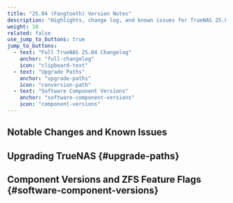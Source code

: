 ```yaml
---
title: "25.04 (Fangtooth) Version Notes"
description: "Highlights, change log, and known issues for TrueNAS 25.04 release versions."
weight: 10
related: false
use_jump_to_buttons: true
jump_to_buttons:
  - text: "Full TrueNAS 25.04 Changelog"
    anchor: "full-changelog"
    icon: "clipboard-text"
  - text: "Upgrade Paths"
    anchor: "upgrade-paths"
    icon: "conversion-path"
  - text: "Software Component Versions"
    anchor: "software-component-versions"
    icon: "component-versions"
---
```


## Notable Changes and Known Issues

<!-- Hugo-processed content for release notes tab box -->
<div style="display: none;" id="release-tab-content-source">
  <div data-tab-id="25.04.1-changes-and-issues" data-tab-label="25.04.1">
TrueNAS Release Date: May 27, 2025

The TrueNAS team is pleased to release TrueNAS 25.04.1.
This is a maintenance release and includes refinements and fixes for issues discovered after 24.04.0.

{{< hint type=tip >}}
As always, we encourage users to review the [Upgrading TrueNAS](/gettingstarted/scalereleasenotes/#upgrading-truenas) section before upgrading the system to 25.04.1.
{{< /hint >}}

### 25.04.1 Notable Changes

#### Enterprise Features

* Support for account policy settings in TrueNAS Enterprise environments regarding password history, complexity, and aging ([NAS-135115](https://ixsystems.atlassian.net/browse/NAS-135115)).
* Add PAM-based session management for middleware ([NAS-127189](https://ixsystems.atlassian.net/browse/NAS-127189)).

#### General Improvements

* Remove support for BOTH in share ACLs ([NAS-135183](https://ixsystems.atlassian.net/browse/NAS-135183)).
* Persist updated GMail OAuth refresh token to prevent deauthentication ([NAS-135394](https://ixsystems.atlassian.net/browse/NAS-135394)).
* Improvements to **Instances**, including:
  * Allow the same host path to be mounted inside multiple containers ([NAS-135371](https://ixsystems.atlassian.net/browse/NAS-135371)).
  * ARC scaling and eviction fixes to prevent VM crashes due to OOM errors ([NAS-135904](https://ixsystems.atlassian.net/browse/NAS-135904)).
  * Enhanced robustness of the **Instances** screen to handle edge-case configurations ([NAS-135098](https://ixsystems.atlassian.net/browse/NAS-135098)).
* Increase middlewared.service timeout to prevent boot failure when upgrading systems with slow boot drives ([NAS-135663](https://ixsystems.atlassian.net/browse/NAS-135663)).
* Prevent JSON decode crash in smartctl output to fix issues with disk temperature reporting ([NAS-135527](https://ixsystems.atlassian.net/browse/NAS-135527)).
* Fix TrueNAS UI authentication with IPv6 entries in **Allowed IP Addresses** ([NAS-135361](https://ixsystems.atlassian.net/browse/NAS-135361)).
* Fix SSH service startup with auxiliary parameters enabled ([NAS-135367](https://ixsystems.atlassian.net/browse/NAS-135367)).

[Click here for the full changelog](https://ixsystems.atlassian.net/issues/?filter=12503) of completed tickets included in the 25.04.1 release.

### 25.04.1 Known Issues

* Some users of TrueNAS Apps attempting to configure GPU allocation report UUID-related errors ([NAS-134152](https://ixsystems.atlassian.net/browse/NAS-134152)).

* Custom applications with TTY enabled do not display logs in the TrueNAS UI. Users can resolve this by either disabling TTY or using Docker logs from the command line.

* TrueNAS UI displays **Updates Available** button after updating to the latest release ([NAS-136046](https://ixsystems.atlassian.net/browse/NAS-136046)).

* An update to the Microsoft Netlogon RPC protocol affects systems using the "AD" idmap backend for Active Directory. Users are not able to connect to the SMB service provided by Samba for any domain configured to use the "AD" idmap backend.
  A fix is expected in the TrueNAS 25.04.1.1 release.

[Click here for the latest information](https://ixsystems.atlassian.net/issues/?filter=12504) about public issues in 25.04.1.
  </div>
  
  <div data-tab-id="25.04.0-changes-and-issues" data-tab-label="25.04.0">
April 15, 2025

The TrueNAS team is pleased to release TrueNAS 25.04.0!
This is the first stable release of TrueNAS SCALE 25.04 (Fangtooth). It includes numerous software component updates and polished features, as well as fixes for issues discovered in 25.04-RC.1.

Special thanks to (Github users): Gleb Chesnokov and Franco Castillo for contributing to TrueNAS 25.04.0. For information on how you can contribute, visit https://www.truenas.com/docs/contributing/.

{{< include file="/static/includes/25.04FeatureList.md" >}}

### 25.04.0 Notable Changes

Notable changes since 25.04-RC.1:

* Prevent cloned blocks remapping after device removal to avoid data corruption ([NAS-133555](https://ixsystems.atlassian.net/browse/NAS-133555)).
* Numerous improvements and bug fixes to the experimental **Instances** feature, including:
  * Allow configuration of IO bus for disk devices in Instances ([NAS-134250](https://ixsystems.atlassian.net/browse/NAS-134250)).
    This enables users to create virtualized disks using a standard other than VirtIO in cases where the OS image does not by default include VirtIO drivers.
  * Improved upload speed for volume imports ([NAS-134552](https://ixsystems.atlassian.net/browse/NAS-134552)).
  * New IO Bus configuration options for Virtual Machines ([NAS-134393](https://ixsystems.atlassian.net/browse/NAS-134393)).
  * New IDMAP options for users and groups in Linux containers ([NAS-134447](https://ixsystems.atlassian.net/browse/NAS-134447)).
  * Fixed bug to allow console access for VMs created with an iso file ([NAS-134253](https://ixsystems.atlassian.net/browse/NAS-134253)).
* Fix KeyError crash in ipmi.lan.query ([NAS-134736](https://ixsystems.atlassian.net/browse/NAS-134736)).
* Fix permissions for user app config file ([NAS-134558](https://ixsystems.atlassian.net/browse/NAS-134558)).
* Prevent upgrade failure if encrypted fields are not readable in the DNS auth table ([NAS-134728](https://ixsystems.atlassian.net/browse/NAS-134728)).
* Optimize Dashboard resource widgets and fetch metrics once per page load ([NAS-132124](https://ixsystems.atlassian.net/browse/NAS-132124)).

<a href="https://ixsystems.atlassian.net/issues/?filter=12305" target="_blank">Click here for the full changelog</a> of completed tickets that are included in the 25.04.0 release.
{{< include file="/static/includes/JiraFilterInstructions.md" >}}

### 25.04.0 Known Issues

* The SSH service does not start if certain user-provided SSH auxiliary parameters are configured ([NAS-135367](https://ixsystems.atlassian.net/browse/NAS-135367)).
  This is known to affect <code>match</code> parameters minimally, but might impact other parameters as well.

* A validation check intended to prevent users from creating multiple VMs from the same zvol source has the unintended consequence of preventing attaching the same virtual disk to multiple Instance containers ([NAS-135371](https://ixsystems.atlassian.net/browse/NAS-135371)).

* Some users of TrueNAS Apps attempting to configure GPU allocation report the error <code>Expected [uuid] to be set for GPU inslot [<some pci slot>] in [nvidia_gpu_selection])</code> (see ([NAS-134152](https://ixsystems.atlassian.net/browse/NAS-134152)).

  Users experiencing this error should follow the steps below for a one-time fix that should not need to be repeated.

  Connect to a shell session and retrieve the UUID for each GPU with the command <code>midclt call app.gpu_choices | jq</code>.

  For each application that experiences the error, run <code>midclt call -j app.update APP_NAME '{"values": {"resources": {"gpus": {"use_all_gpus": false, "nvidia_gpu_selection": {"PCI_SLOT": {"use_gpu": true, "uuid": "GPU_UUID"}}}}}}'</code>
  Where:
  * <code>APP_NAME</code> is the name you entered in the application, for example, "plex".
  * <code>PCI_SLOT</code> is the PCI slot identified in the error, for example "0000:2d:00.0".
  * <code>GPU_UUID</code> is the UUID matching the PCI slot that you retrieved with the above command.
* Custom applications with TTY enabled do not display logs in the TrueNAS UI. This is due to an upstream bug, see https://github.com/docker/docker-py/issues/1394. Users experiencing this issue can resolve it by either disabling TTY or using <code>docker logs</code> from the command line.

<a href="https://ixsystems.atlassian.net/issues/?filter=12306" target="_blank">Click here to see the latest information</a> about public issues discovered in 25.04.0 that are being resolved in a future TrueNAS release.
  </div>
  
  <div data-tab-id="25.04-rc.1-changes-and-issues" data-tab-label="25.04-RC.1">
{{< hint type=warning title="Early Release Software" >}}
Early releases are intended for testing and feedback purposes.
Do not use early-release software for critical tasks.
{{< /hint >}}

March 11, 2025

The TrueNAS team is pleased to release TrueNAS 25.04-RC.1!
This release candidate version has software component updates and new features that are in the polishing phase as well as fixes for issues discovered in 25.04-BETA.1.

Special thanks to (Github users) René, jnbastoky, Bas Nijholt, jbsamcho, t0b3, Franco Castillo, Ljcbaby, Oskar, ken1010533, Gleb Chesnokov, markrieder, janekdz, Aurélien Sallé, Nicodemus Schoenwald, m.chernobrov, Jason Cheng, SejoWuigui, TheJulianJES, p0358, Janek, Dhananjay Kamble, wanyuehan, Georg Schölly, dany22m, xream, and Lee Jihaeng for contributing to TrueNAS 25.04-RC.1. For information on how you can contribute, visit https://www.truenas.com/docs/contributing/.

### 25.04-RC.1 Notable Changes

* To prevent excessive resource usage, especially on systems with large HDD storage pools, SMART test results no longer appear directly on the **Storage** dashboard.
  Click **View S.M.A.R.T. Tests** on the **Disk Health** widget to open the **S.M.A.R.T. Test Results of *POOL*** screen.
* To improve stability and prevent unsupported SMB configurations from breaking on [migration from TrueNAS CORE]({{< ref "/GettingStarted/Migrate/" >}}), TrueNAS automatically removes the SMB auxiliary parameters <code>wide links</code>, <code>use sendfile</code>, <code>vfs objects</code>, and <code>allow insecure</code> during migration ([NAS-132911](https://ixsystems.atlassian.net/browse/NAS-132911)).
* To prevent unexpected failures in SMB shares, TrueNAS automatically disables SMB2/3 lease support and AAPL extensions (typically used to configure Time Machine) globally when [multiprotocol SMB/NFS shares]({{< ref "MixedModeShares" >}}) are enabled ([NAS-133680](https://ixsystems.atlassian.net/browse/NAS-133680)).
* Reserve 2 GiB of disk space (but no more than 1%) to allow the data disk to be replaced with a slightly smaller one in the future ([NAS-134309](https://ixsystems.atlassian.net/browse/NAS-134309)).
* Bugfix: Ensure disk temperature reporting is available for all disks ([NAS-130766](https://ixsystems.atlassian.net/browse/NAS-130766)).
* Bugfix: Allow SMB authentication for usernames with a capital letter ([NAS-134346](https://ixsystems.atlassian.net/browse/NAS-134346)).
* Bugfix: Fix top toolbar icon colors for the iX Blue, Paper, and High Contrast UI themes ([NAS-133853](https://ixsystems.atlassian.net/browse/NAS-133853)).
* Bugfix: Enable the applications **Web UI** button when accessing from IPv6 or mDNS name ([NAS-133655](https://ixsystems.atlassian.net/browse/NAS-133655)).

<a href="https://ixsystems.atlassian.net/issues/?filter=11942" target="_blank">Click here for the full changelog</a> of completed tickets that are included in the 25.04-RC.1 release.
{{< include file="/static/includes/JiraFilterInstructions.md" >}}

### 25.04-RC.1 Known Issues

* Further development of the experimental **Instances** virtualization feature is expected ahead of the 25.04.0 release. Current known issues include:
  * Full IDMAP support is currently unavailable in the TrueNAS UI ([NAS-134447](https://ixsystems.atlassian.net/browse/NAS-134447)).
    Users testing instances in 25.04-RC.1 can use the **apps** user and group (568:568) to set permissions with consistent mapping in the TrueNAS host and containers.
  * In 25.04-RC.1, VirtIO is the only available IO bus for VMs, which complicates deployment of VMs using OS images that do not natively support VirtIO, see ([NAS-134250](https://ixsystems.atlassian.net/browse/NAS-134250)).
    Additional IO bus options are expected in 25.04.0 ([NAS-134393](https://ixsystems.atlassian.net/browse/NAS-134393)).
* Some users of TrueNAS Apps attempting to configure GPU allocation report the error <code>Expected [uuid] to be set for GPU inslot [<some pci slot>] in [nvidia_gpu_selection])</code> (see ([NAS-134152](https://ixsystems.atlassian.net/browse/NAS-134152)).

  Users experiencing this error should follow the steps below for a one-time fix that should not need to be repeated.

  Connect to a shell session and retrieve the UUID for each GPU with the command <code>midclt call app.gpu_choices | jq</code>.

  For each application that experiences the error, run <code>midclt call -j app.update APP_NAME '{"values": {"resources": {"gpus": {"use_all_gpus": false, "nvidia_gpu_selection": {"PCI_SLOT": {"use_gpu": true, "uuid": "GPU_UUID"}}}}}}'</code>
  Where:
    * <code>APP_NAME</code> is the name you entered in the application, for example, "plex".
    * <code>PCI_SLOT</code> is the PCI slot identified in the error, for example "0000:2d:00.0".
    * <code>GPU_UUID</code> is the UUID matching the PCI slot that you retrieved with the above command.

<a href="https://ixsystems.atlassian.net/issues/?filter=11975" target="_blank">Click here to see the latest information</a> about public issues discovered in 25.04-BETA.1 that are being resolved in a future TrueNAS release.
  </div>
  
  <div data-tab-id="25.04-beta.1-changes-and-issues" data-tab-label="25.04-BETA.1">
{{< hint type=warning title="Early Release Software" >}}
Early releases are intended for testing and feedback purposes.
Do not use early-release software for critical tasks.
{{< /hint >}}

February 13, 2025

The TrueNAS team is pleased to release TrueNAS 25.04-BETA.1!
This first public release version of TrueNAS 25.04 (Fangtooth) has software component updates and new features that are in the polishing phase.

### 25.04-BETA.1 Notable changes

* The TrueNAS REST API is deprecated in TrueNAS 25.04 and replaced with a versioned JSON-RPC 2.0 over WebSocket API ([API Reference]({{< ref "/api/" >}})). Full removal of the REST API is planned for a future release.
* Improved API key mechanism with support for user-linked API keys ([NAS-131396](https://ixsystems.atlassian.net/browse/NAS-131396)).
* UI login experience improvements ([NAS-130810](https://ixsystems.atlassian.net/browse/NAS-130810)).
* NFS over RDMA support - Enterprise Feature ([NAS-131784](https://ixsystems.atlassian.net/browse/NAS-131784)).
* iSCSI Extensions for RDMA (iSER) support - Enterprise Feature ([NAS-106190](https://ixsystems.atlassian.net/browse/NAS-106190)).
* ZFS Fast deduplication support ([NAS-127088](https://ixsystems.atlassian.net/browse/NAS-127088)).
* iSCSI XCOPY support through ZVOL block cloning ([NAS-130017](ixsystems.atlassian.net/browse/NAS-130017)).
* Incus Container & VM Support - Experimental Community Feature ([NAS-130251](https://ixsystems.atlassian.net/browse/NAS-130251)).
* Hide SED related options in the UI for non-Enterprise users ([NAS-133442](https://ixsystems.atlassian.net/browse/NAS-133442)).
* Bump nvidia driver version ([NAS-133575](https://ixsystems.atlassian.net/browse/NAS-133575)).
* Remove integrated Netdata web portal from the TrueNAS UI and middleware ([NAS-133629](https://ixsystems.atlassian.net/browse/NAS-133629)).
  Default Netdata integration is removed due to STIG security requirements.
  Users who want to continue using Netdata monitoring can install Netdata from the TrueNAS Apps catalog.
* Bugfix: "Cache and Spare disks are not recognized post upgrade from 13.0 U6.2 to 24.04.2" ([NAS-130825](https://ixsystems.atlassian.net/browse/NAS-130825)).
* Bugfix: "Unable to start a VM due to insufficient memory" ([NAS-128544](https://ixsystems.atlassian.net/browse/NAS-128544)).

<a href="https://ixsystems.atlassian.net/issues/?filter=11744" target="_blank">Click here for the full changelog</a> of completed tickets that are included in the 25.04-BETA.1 release.
{{< include file="/static/includes/JiraFilterInstructions.md" >}}

### 25.04-BETA.1 Known Issues

* An issue has been discovered for cloud sync tasks configured with file name encryption, which is available in **Advanced Remote Options** ([NAS-132472](https://ixsystems.atlassian.net/browse/NAS-132472)). As this is an upstream issue in rclone, we recommend that users should not create new cloud sync tasks with the **Filename Encryption** setting enabled. Existing users of this feature must leave it enabled for existing cloud sync tasks to be able to recover backups.
* Unable to Create dataset under disks while configuring a new virtualization Instance ([NAS-134151](https://ixsystems.atlassian.net/browse/NAS-134151)).
* UUID related traceback when activating NVIDIA GPU for Jellyfin app: <code>base_v2_1_14.error.RenderError: Expected [uuid] to be set for GPU in slot [0000:01:00.0] in [nvidia_gpu_selection]</code> ([NAS-134152](https://ixsystems.atlassian.net/browse/NAS-134152)).

  Users experiencing this error should follow the steps below for a one-time fix that should not need to be repeated.

  Connect to a shell session and retrieve the UUID for each GPU with the command <code>midclt call app.gpu_choices | jq</code>.

  For each application that experiences the error, run <code>midclt call -j app.update APP_NAME '{"values": {"resources": {"gpus": {"use_all_gpus": false, "nvidia_gpu_selection": {"PCI_SLOT": {"use_gpu": true, "uuid": "GPU_UUID"}}}}}}'</code>
  Where:
    * <code>APP_NAME</code> is the name you entered in the application, for example, "plex".
    * <code>PCI_SLOT</code> is the PCI slot identified in the error, for example "0000:2d:00.0".
    * <code>GPU_UUID</code> is the UUID matching the PCI slot that you retrieved with the above command.

<a href="https://ixsystems.atlassian.net/issues/?filter=11745" target="_blank">Click here to see the latest information</a> about public issues discovered in 25.04-BETA.1 that are being resolved in a future TrueNAS release.
  </div>
  <div data-tab-id="full-changelog" data-tab-label="Full TrueNAS 24.05 Changelog">
<!-- CSV Changelog Table with Version Support -->
<div id="csv-changelog-container"></div>
  </div>

</div>

<!-- Linkable Tab Box -->
<div id="release-tabs-container"></div>

<script src="/js/linkable-tabs.js?v=4.8"></script>
<script>
// Initialize linkable tabs with Hugo-processed content
document.addEventListener('DOMContentLoaded', function() {
    // Extract all tab content from Hugo-processed divs
    const tabSource = document.getElementById('release-tab-content-source');
    const tabDivs = tabSource.querySelectorAll('[data-tab-id]');
    
    const tabs = Array.from(tabDivs).map(div => ({
        id: div.getAttribute('data-tab-id'),
        label: div.getAttribute('data-tab-label'),
        content: div.innerHTML
    }));
    
    createLinkableTabs('release-tabs-container', tabs, {
        defaultTab: '25.04.1-changes-and-issues',
        urlHashEnabled: true,
        enableMarkdown: false, // Hugo already processed the content
        collapsible: true
    });
});
</script>

<!-- CSV Changelog Table Script - Load outside tab content to prevent redeclaration -->
<script src="/js/csv-changelog-table.js"></script>
<script>
// Initialize CSV changelog table when tab becomes active
window.initializeChangelogTable = function() {
    console.log('🔄 Attempting to initialize CSV changelog table');
    
    if (typeof createCSVChangelogTable === 'function') {
        // Find the container inside the active tab
        const activeTabPane = document.querySelector('.linkable-tab-pane.active');
        if (activeTabPane) {
            const container = activeTabPane.querySelector('#csv-changelog-container');
            if (container) {
                console.log('✅ Container found in active tab, initializing table');
                // Clear any existing content first
                container.innerHTML = '';
                
                // Fix the duplicate ID issue by temporarily using a unique ID
                console.log('🔧 Fixing duplicate ID issue...');
                const originalId = container.id;
                const uniqueId = 'csv-changelog-container-active-' + Date.now();
                
                // Change to unique ID temporarily
                container.id = uniqueId;
                console.log('   Changed container ID from', originalId, 'to', uniqueId);
                
                try {
                    console.log('🔄 Calling createCSVChangelogTable with unique ID...');
                    const result = createCSVChangelogTable('/data', uniqueId, {
                        useVersioning: true,
                        versions: [
                            { value: 'all', label: '25.04 (All)', filename: 'scale-25.04-changelog.csv' },
                            { value: '25.04.1', label: '25.04.1', filename: 'scale-25.04.1-changelog.csv' },
                            { value: '25.04.0', label: '25.04.0', filename: 'scale-25.04.0-changelog.csv' },
                            { value: '25.04-RC.1', label: '25.04-RC.1', filename: 'scale-25.04-RC.1-changelog.csv' },
                            { value: '25.04-BETA.1', label: '25.04-BETA.1', filename: 'scale-25.04-BETA.1-changelog.csv' }
                        ],
                        defaultVersion: 'all'
                    });
                    console.log('✅ createCSVChangelogTable returned:', result);
                    
                    // Restore original ID after a delay to allow CSV function to complete
                    setTimeout(() => {
                        container.id = originalId;
                        console.log('🔄 Restored container ID to', originalId);
                    }, 2000);
                    
                } catch (error) {
                    console.error('❌ Error calling createCSVChangelogTable:', error);
                    // Restore ID even if there's an error
                    container.id = originalId;
                }
                
                // Debug the container after table creation - check multiple times
                setTimeout(() => {
                    console.log('📊 Container 1 second after table creation:');
                    console.log('   Container HTML length:', container.innerHTML.length);
                    console.log('   Container children:', container.children.length);
                    if (container.innerHTML.length > 0) {
                        console.log('   First 200 chars:', container.innerHTML.substring(0, 200));
                    }
                }, 1000);
                
                setTimeout(() => {
                    console.log('📊 Container 3 seconds after table creation:');
                    console.log('   Container HTML length:', container.innerHTML.length);
                    console.log('   Container children:', container.children.length);
                    if (container.innerHTML.length > 0) {
                        console.log('   Table found!');
                    } else {
                        console.log('   Still empty - checking for errors...');
                        // Try to manually create some content to test
                        container.innerHTML = '<p style="color: red; font-size: 18px; padding: 20px;">TEST: If you can see this, the container works but CSV table creation failed.</p>';
                    }
                }, 3000);
                
                return; // Success, exit
            } else {
                console.log('❌ Container not found in active tab');
            }
        } else {
            console.log('❌ No active tab found');
        }
        
        // If we get here, retry
        console.log('⏳ Retrying in 200ms...');
        setTimeout(window.initializeChangelogTable, 200);
    } else {
        console.log('❌ createCSVChangelogTable function not available, retrying...');
        setTimeout(window.initializeChangelogTable, 200);
    }
};

// Don't initialize immediately - let tab system handle it
</script>

## Upgrading TrueNAS {#upgrade-paths}

<!-- Hugo-processed content for upgrade notes tab box -->
<div style="display: none;" id="tab-content-source">
  <div data-tab-id="25.04-upgrade-notes" data-tab-label="Upgrade Notes">

{{< include file="/static/includes/UpgradeNotesBoilerplate.md" >}}

* 25.04 has many API changes. If you use the API or API keys, read through the API changes before upgrading.

{{< include file="/static/includes/RESTAPIDeprecationNotice.md" >}}

  {{< include file="/static/includes/APIDocs.md" >}}

  You can access TrueNAS API documentation in the web interface by clicking <i class="material-icons" aria-hidden="true" title="laptop" style="vertical-align: top;">laptop</i> **My API Keys** on the top right toolbar <i class="material-icons" aria-hidden="true">account_circle</i> user settings dropdown menu to open the **User API Keys** screen.
  Click **API Docs** to view API documentation.

* 25.04 also introduces user-linked API access keys, allowing administrators to configure per-user access to the TrueNAS API.
  Keys are revocable and can be configured to automatically expire on a preset date.
  
  {{< include file="/static/includes/API_AD.md" >}}

  User-linked API keys allow for better integration of TrueNAS into third-party solutions.
  Use this as a reference for projects that require direct TrueNAS integration.

  {{< include file="/static/includes/APIKeyWarn.md" >}}

  See [Managing API Keys]({{< ref "/scaletutorials/toptoolbar/managingapikeys" >}}) for more information.

* {{< include file="/static/includes/APIKeyMigrate.md" >}}

* {{< include file="/static/includes/ConfigRestrictions.md" >}}

* {{< include file="/static/includes/NetdataUI.md" >}}
  </div>
  
  <div data-tab-id="25.04-migrating-virtual-machines" data-tab-label="Migrating Virtual Machines">
### Migrating Virtual Machines

{{< include file="/static/includes/MigratingVMs.md" >}}
  </div>

  <div data-tab-id="25.04-truenas-apps" data-tab-label="TrueNAS Apps">

### TrueNAS Apps

{{< include file="/static/includes/AppsUnversionedAdmonition.md" >}}

{{< include file="/static/includes/AppsSupportTimeline.md" >}}
  </div>

  <div data-tab-id="25.04-upgrade-paths" data-tab-label="Upgrade Paths">

### Upgrade Paths

{{< include file="/static/includes/25.04UpgradeMethods.md" >}}

{{< include file="/static/includes/SCALEUpgradePaths.md" >}}
  </div>  
  <div data-tab-id="25.04-migrating-from-tn13" data-tab-label="Migrating from TrueNAS 13.0 or 13.3">

### Migrating from TrueNAS 13.0 or 13.3

{{< include file="/static/includes/MigrateCOREtoSCALEWarning.md" >}}

Depending on the specific system configuration, migrating from a FreeBSD-based TrueNAS version can be a straightforward or complicated process.
See the [Migration articles]({{< ref "/GettingStarted/Migrate/" >}}) for cautions and notes about differences between each software and the migration process.

{{< enterprise >}}
{{< include file="/static/includes/EnterpriseMigrationSupport.md" >}}

{{< include file="/static/includes/iXsystemsSupportContact.md" >}}
{{< /enterprise >}}
  </div>  
</div>

<!-- Linkable Tab Box -->
<div id="upgrade-notes-container"></div>

<script src="/js/linkable-tabs.js?v=4.8"></script>
<script>
// Initialize linkable tabs with Hugo-processed content
document.addEventListener('DOMContentLoaded', function() {
    // Extract all tab content from Hugo-processed divs
    const tabSource = document.getElementById('tab-content-source');
    const tabDivs = tabSource.querySelectorAll('[data-tab-id]');
    
    const tabs = Array.from(tabDivs).map(div => ({
        id: div.getAttribute('data-tab-id'),
        label: div.getAttribute('data-tab-label'),
        content: div.innerHTML
    }));
    
    createLinkableTabs('upgrade-notes-container', tabs, {
        defaultTab: '25.04-upgrade-notes',
        urlHashEnabled: true,
        enableMarkdown: true,
        collapsible: true
    });
});
</script>

## Component Versions and ZFS Feature Flags {#software-component-versions}

<!-- Hugo-processed content for component versions tab box -->
<div style="display: none;" id="component-tab-content-source">
  <div data-tab-id="software-component-versions" data-tab-label="Software Component Versions">

### Software Component Versions {#component-versions-tab}

Click the component version number to see release notes for that component.

{{< component-versions "25.04" >}}
  </div>
    
  <div data-tab-id="zfs-feature-flags" data-tab-label="ZFS Feature Flags">

### OpenZFS Feature Flags

TrueNAS integrates many features provided by the upstream [OpenZFS project](https://openzfs.org/wiki/Main_Page).
Any new feature flags introduced since the previous OpenZFS version that was integrated into TrueNAS (OpenZFS 2.2.99) are listed below:

{{< truetable class="tn-blue" >}}
| Feature Flag | GUID | Notes |
|--------------|------|-------|
| fast deduplication | [com.klarasystems:fast_dedup](https://openzfs.github.io/openzfs-docs/man/master/7/zpool-features.7.html#fast_dedup) | This flag is present in 24.10, but is now generally available through the TrueNAS UI. |
{{< /truetable >}}

For more details on feature flags, see [OpenZFS Feature Flags](https://openzfs.github.io/openzfs-docs/Basic%20Concepts/Feature%20Flags.html) and [OpenZFS zpool-feature.7](https://openzfs.github.io/openzfs-docs/man/7/zpool-features.7.html).
  </div>  
</div>

<!-- Linkable Tab Box -->
<div id="component-tabs-container"></div>

<script src="/js/linkable-tabs.js?v=4.8"></script>
<script>
// Initialize linkable tabs with Hugo-processed content
document.addEventListener('DOMContentLoaded', function() {
    // Extract all tab content from Hugo-processed divs
    const tabSource = document.getElementById('component-tab-content-source');
    const tabDivs = tabSource.querySelectorAll('[data-tab-id]');
    
    const tabs = Array.from(tabDivs).map(div => ({
        id: div.getAttribute('data-tab-id'),
        label: div.getAttribute('data-tab-label'),
        content: div.innerHTML
    }));
    
    createLinkableTabs('component-tabs-container', tabs, {
        defaultTab: 'software-component-versions',
        urlHashEnabled: true,
        enableMarkdown: false, // Hugo already processed the content
        collapsible: true
    });
    
    // Jump-to button hash refresh fix for collapsible tabs
    document.addEventListener('click', function(e) {
        // Check for jump-to buttons (which are <button> elements)
        if (e.target.matches('button.jump-to-button') || e.target.closest('button.jump-to-button')) {
            const button = e.target.matches('button.jump-to-button') ? e.target : e.target.closest('button.jump-to-button');
            
            // Get the target hash from the button's data or map from button text
            let targetHash = button.getAttribute('data-target');
            
            if (!targetHash) {
                const buttonText = button.textContent.trim();
                
                // Map button text to hash targets
                if (buttonText.includes('Full TrueNAS') && buttonText.includes('Changelog')) {
                    targetHash = '#full-changelog';
                } else if (buttonText.includes('Upgrade Paths')) {
                    targetHash = '#upgrade-paths';
                } else if (buttonText.includes('Notable Changes')) {
                    targetHash = '#notable-changes-and-known-issues';
                } else if (buttonText.includes('Component Versions')) {
                    targetHash = '#software-component-versions';
                }
            }
            
            if (targetHash && window.location.hash === targetHash) {
                // Same hash detected - force refresh to trigger tab expansion
                e.preventDefault();
                e.stopPropagation();
                
                window.location.hash = '';
                setTimeout(() => {
                    window.location.hash = targetHash;
                }, 50);
                
                return false;
            }
        }
        
        // Also handle regular hash links
        if (e.target.matches('a[href^="#"]')) {
            const href = e.target.getAttribute('href');
            
            if (window.location.hash === href) {
                e.preventDefault();
                e.stopPropagation();
                
                window.location.hash = '';
                setTimeout(() => {
                    window.location.hash = href;
                }, 50);
                
                return false;
            }
        }
    }, true)
});
</script>


